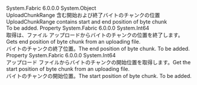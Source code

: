 <Type Name="UploadChunkRange" FullName="System.Fabric.Query.UploadChunkRange">
  <TypeSignature Language="C#" Value="public sealed class UploadChunkRange" />
  <TypeSignature Language="ILAsm" Value=".class public auto ansi sealed beforefieldinit UploadChunkRange extends System.Object" />
  <TypeSignature Language="DocId" Value="T:System.Fabric.Query.UploadChunkRange" />
  <TypeSignature Language="VB.NET" Value="Public NotInheritable Class UploadChunkRange" />
  <TypeSignature Language="F#" Value="type UploadChunkRange = class" />
  <AssemblyInfo>
    <AssemblyName>System.Fabric</AssemblyName>
    <AssemblyVersion>6.0.0.0</AssemblyVersion>
  </AssemblyInfo>
  <Base>
    <BaseTypeName>System.Object</BaseTypeName>
  </Base>
  <Interfaces />
  <Docs>
    <summary>
            <span data-ttu-id="60b0c-101">UploadChunkRange 含む開始および終了バイトのチャンクの位置</span><span class="sxs-lookup"><span data-stu-id="60b0c-101">UploadChunkRange contains start and end position of byte chunk</span></span>
            </summary>
    <remarks>To be added.</remarks>
  </Docs>
  <Members>
    <Member MemberName="EndPosition">
      <MemberSignature Language="C#" Value="public long EndPosition { get; }" />
      <MemberSignature Language="ILAsm" Value=".property instance int64 EndPosition" />
      <MemberSignature Language="DocId" Value="P:System.Fabric.Query.UploadChunkRange.EndPosition" />
      <MemberSignature Language="VB.NET" Value="Public ReadOnly Property EndPosition As Long" />
      <MemberSignature Language="F#" Value="member this.EndPosition : int64" Usage="System.Fabric.Query.UploadChunkRange.EndPosition" />
      <MemberType>Property</MemberType>
      <AssemblyInfo>
        <AssemblyName>System.Fabric</AssemblyName>
        <AssemblyVersion>6.0.0.0</AssemblyVersion>
      </AssemblyInfo>
      <ReturnValue>
        <ReturnType>System.Int64</ReturnType>
      </ReturnValue>
      <Docs>
        <summary>
          <para><span data-ttu-id="60b0c-102">取得は、ファイル アップロードからバイトのチャンクの位置を終了します。</span><span class="sxs-lookup"><span data-stu-id="60b0c-102">Gets end position of byte chunk from an uploading file.</span></span></para>
        </summary>
        <value>
          <para><span data-ttu-id="60b0c-103">バイトのチャンクの終了位置。</span><span class="sxs-lookup"><span data-stu-id="60b0c-103">The end position of byte chunk.</span></span></para>
        </value>
        <remarks>To be added.</remarks>
      </Docs>
    </Member>
    <Member MemberName="StartPosition">
      <MemberSignature Language="C#" Value="public long StartPosition { get; }" />
      <MemberSignature Language="ILAsm" Value=".property instance int64 StartPosition" />
      <MemberSignature Language="DocId" Value="P:System.Fabric.Query.UploadChunkRange.StartPosition" />
      <MemberSignature Language="VB.NET" Value="Public ReadOnly Property StartPosition As Long" />
      <MemberSignature Language="F#" Value="member this.StartPosition : int64" Usage="System.Fabric.Query.UploadChunkRange.StartPosition" />
      <MemberType>Property</MemberType>
      <AssemblyInfo>
        <AssemblyName>System.Fabric</AssemblyName>
        <AssemblyVersion>6.0.0.0</AssemblyVersion>
      </AssemblyInfo>
      <ReturnValue>
        <ReturnType>System.Int64</ReturnType>
      </ReturnValue>
      <Docs>
        <summary>
          <para><span data-ttu-id="60b0c-104">アップロード ファイルからバイトのチャンクの開始位置を取得します。</span><span class="sxs-lookup"><span data-stu-id="60b0c-104">Get the start position of byte chunk from an uploading file.</span></span></para>
        </summary>
        <value>
          <para><span data-ttu-id="60b0c-105">バイトのチャンクの開始位置。</span><span class="sxs-lookup"><span data-stu-id="60b0c-105">The start position of byte chunk.</span></span></para>
        </value>
        <remarks>To be added.</remarks>
      </Docs>
    </Member>
  </Members>
</Type>
